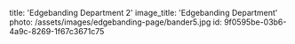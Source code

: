 title: 'Edgebanding Department 2'
image_title: 'Edgebanding Department'
photo: /assets/images/edgebanding-page/bander5.jpg
id: 9f0595be-03b6-4a9c-8269-1f67c3671c75
